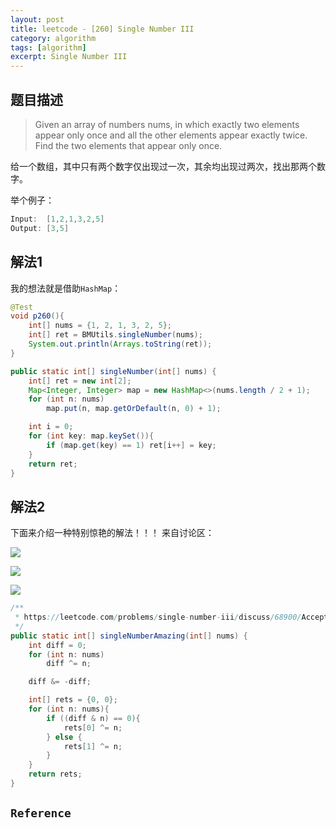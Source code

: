 ```yaml
---
layout: post
title: leetcode - [260] Single Number III
category: algorithm
tags: [algorithm]
excerpt: Single Number III
---
```


## 题目描述  

> Given an array of numbers nums, in which exactly two elements appear only once and all the other elements appear exactly twice. Find the two elements that appear only once.  

给一个数组，其中只有两个数字仅出现过一次，其余均出现过两次，找出那两个数字。  

举个例子：  


``` java
Input:  [1,2,1,3,2,5]
Output: [3,5]
```


## 解法1  

我的想法就是借助`HashMap`：  



``` java
@Test
void p260(){
    int[] nums = {1, 2, 1, 3, 2, 5};
    int[] ret = BMUtils.singleNumber(nums);
    System.out.println(Arrays.toString(ret));
}

public static int[] singleNumber(int[] nums) {
    int[] ret = new int[2];
    Map<Integer, Integer> map = new HashMap<>(nums.length / 2 + 1);
    for (int n: nums)
        map.put(n, map.getOrDefault(n, 0) + 1);

    int i = 0;
    for (int key: map.keySet()){
        if (map.get(key) == 1) ret[i++] = key;
    }
    return ret;
}
```

## 解法2  

下面来介绍一种特别惊艳的解法！！！ 来自讨论区：  

![](https://yyc-images.oss-cn-beijing.aliyuncs.com/leetcode_260_1.png)  

![](https://yyc-images.oss-cn-beijing.aliyuncs.com/leetcode_260_2.png)  

![](https://yyc-images.oss-cn-beijing.aliyuncs.com/leetcode_260_3.png)  

``` java
/**
 * https://leetcode.com/problems/single-number-iii/discuss/68900/Accepted-C%2B%2BJava-O(n)-time-O(1)-space-Easy-Solution-with-Detail-Explanations
 */
public static int[] singleNumberAmazing(int[] nums) {
    int diff = 0;
    for (int n: nums)
        diff ^= n;

    diff &= -diff;

    int[] rets = {0, 0};
    for (int n: nums){
        if ((diff & n) == 0){
            rets[0] ^= n;
        } else {
            rets[1] ^= n;
        }
    }
    return rets;
}
```


## `Reference`  

